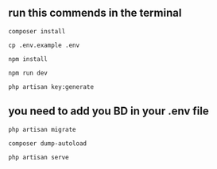 ## run this commends in the terminal

```
composer install
```

```
cp .env.example .env
```

```
npm install
```

```
npm run dev
```

```
php artisan key:generate
```

## you need to add you BD in your .env file

```
php artisan migrate
```

```
composer dump-autoload
```

```
php artisan serve
```
